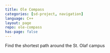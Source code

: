 ```yaml
---
title: Ole Compass
categories: [sd-project, navigation]
language: C++
layout: page
repo: ole-compass
has-page: false
---
```


Find the shortest path around the St. Olaf campus
